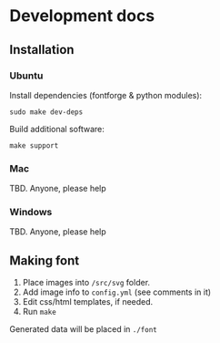 Development docs
================


Installation
------------

### Ubuntu

Install dependencies (fontforge & python modules):

    sudo make dev-deps

Build additional software:

    make support


### Mac

TBD. Anyone, please help


### Windows

TBD. Anyone, please help


Making font
-----------

1. Place images into `/src/svg` folder.
2. Add image info to `config.yml` (see comments in it)
3. Edit css/html templates, if needed.
4. Run `make`

Generated data will be placed in `./font`
